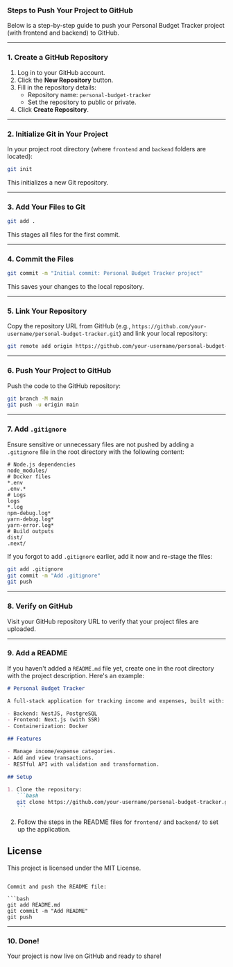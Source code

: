 ### **Steps to Push Your Project to GitHub**

Below is a step-by-step guide to push your Personal Budget Tracker project (with frontend and backend) to GitHub.

---

### **1. Create a GitHub Repository**

1. Log in to your GitHub account.
2. Click the **New Repository** button.
3. Fill in the repository details:
   - Repository name: `personal-budget-tracker`
   - Set the repository to public or private.
4. Click **Create Repository**.

---

### **2. Initialize Git in Your Project**

In your project root directory (where `frontend` and `backend` folders are located):

```bash
git init
```

This initializes a new Git repository.

---

### **3. Add Your Files to Git**

```bash
git add .
```

This stages all files for the first commit.

---

### **4. Commit the Files**

```bash
git commit -m "Initial commit: Personal Budget Tracker project"
```

This saves your changes to the local repository.

---

### **5. Link Your Repository**

Copy the repository URL from GitHub (e.g., `https://github.com/your-username/personal-budget-tracker.git`) and link your local repository:

```bash
git remote add origin https://github.com/your-username/personal-budget-tracker.git
```

---

### **6. Push Your Project to GitHub**

Push the code to the GitHub repository:

```bash
git branch -M main
git push -u origin main
```

---

### **7. Add `.gitignore`**

Ensure sensitive or unnecessary files are not pushed by adding a `.gitignore` file in the root directory with the following content:

```
# Node.js dependencies
node_modules/
# Docker files
*.env
.env.*
# Logs
logs
*.log
npm-debug.log*
yarn-debug.log*
yarn-error.log*
# Build outputs
dist/
.next/
```

If you forgot to add `.gitignore` earlier, add it now and re-stage the files:

```bash
git add .gitignore
git commit -m "Add .gitignore"
git push
```

---

### **8. Verify on GitHub**

Visit your GitHub repository URL to verify that your project files are uploaded.

---

### **9. Add a README**

If you haven't added a `README.md` file yet, create one in the root directory with the project description. Here's an example:

````markdown
# Personal Budget Tracker

A full-stack application for tracking income and expenses, built with:

- Backend: NestJS, PostgreSQL
- Frontend: Next.js (with SSR)
- Containerization: Docker

## Features

- Manage income/expense categories.
- Add and view transactions.
- RESTful API with validation and transformation.

## Setup

1. Clone the repository:
   ```bash
   git clone https://github.com/your-username/personal-budget-tracker.git
   ```
````

2. Follow the steps in the README files for `frontend/` and `backend/` to set up the application.

## License

This project is licensed under the MIT License.

````

Commit and push the README file:

```bash
git add README.md
git commit -m "Add README"
git push
````

---

### **10. Done!**

Your project is now live on GitHub and ready to share!

